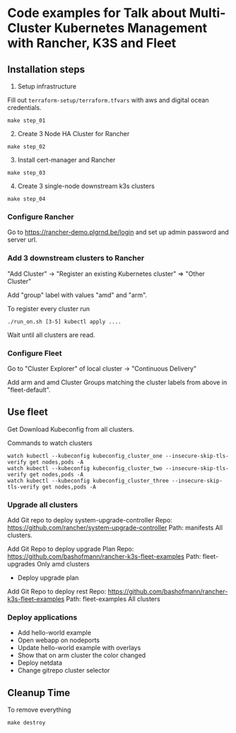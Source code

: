 # Code examples for Talk about Multi-Cluster Kubernetes Management with Rancher, K3S and Fleet

## Installation steps

1. Setup infrastructure

Fill out `terraform-setup/terraform.tfvars` with aws and digital ocean credentials.

```
make step_01
```

2. Create 3 Node HA Cluster for Rancher

```
make step_02
```

3. Install cert-manager and Rancher

```
make step_03
```

4. Create 3 single-node downstream k3s clusters

```
make step_04
```

### Configure Rancher

Go to https://rancher-demo.plgrnd.be/login and set up admin password and server url.

### Add 3 downstream clusters to Rancher

"Add Cluster" -> "Register an existing Kubernetes cluster" => "Other Cluster"

Add "group" label with values "amd" and "arm".

To register every cluster run

```
./run_on.sh [3-5] kubectl apply ....
```

Wait until all clusters are read.

### Configure Fleet

Go to "Cluster Explorer" of local cluster -> "Continuous Delivery"

Add arm and amd Cluster Groups matching the cluster labels from above in "fleet-default".

## Use fleet

Get Download Kubeconfig from all clusters.

Commands to watch clusters

```
watch kubectl --kubeconfig kubeconfig_cluster_one --insecure-skip-tls-verify get nodes,pods -A
watch kubectl --kubeconfig kubeconfig_cluster_two --insecure-skip-tls-verify get nodes,pods -A
watch kubectl --kubeconfig kubeconfig_cluster_three --insecure-skip-tls-verify get nodes,pods -A
```

### Upgrade all clusters

Add Git repo to deploy system-upgrade-controller
Repo: https://github.com/rancher/system-upgrade-controller
Path: manifests
All clusters.

Add Git Repo to deploy upgrade Plan
Repo: https://github.com/bashofmann/rancher-k3s-fleet-examples
Path: fleet-upgrades
Only amd clusters

* Deploy upgrade plan

Add Git Repo to deploy rest
Repo: https://github.com/bashofmann/rancher-k3s-fleet-examples
Path: fleet-examples
All clusters

### Deploy applications

* Add hello-world example
* Open webapp on nodeports
* Update hello-world example with overlays
* Show that on arm cluster the color changed
* Deploy netdata
* Change gitrepo cluster selector

## Cleanup Time

To remove everything

```
make destroy
```
